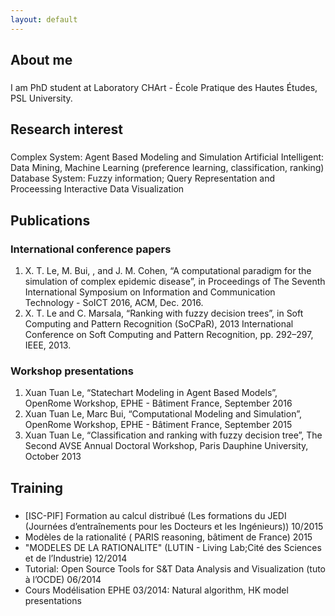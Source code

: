 ```yaml
---
layout: default
---
```



## About me

###
I am PhD student at Laboratory CHArt - École Pratique des Hautes Études, PSL University.

## Research interest

###
Complex System: Agent Based Modeling and Simulation
Artificial Intelligent: Data Mining, Machine Learning (preference learning, classification, ranking)
Database System: Fuzzy information; Query Representation and Proceessing
Interactive Data Visualization

## Publications

### International conference papers
1. X. T. Le, M. Bui, , and J. M. Cohen, “A computational paradigm for the simulation of complex epidemic disease”, in Proceedings of The Seventh International Symposium on Information and Communication Technology - SoICT 2016, ACM, Dec. 2016.
2. X. T. Le and C. Marsala, “Ranking with fuzzy decision trees”, in Soft Computing and Pattern Recognition (SoCPaR), 2013 International Conference on Soft Computing and Pattern Recognition, pp. 292–297, IEEE, 2013.

### Workshop presentations
1. Xuan Tuan Le, “Statechart Modeling in Agent Based Models”, OpenRome Workshop, EPHE - Bâtiment France, September 2016
2. Xuan Tuan Le, Marc Bui, “Computational Modeling and Simulation”, OpenRome Workshop, EPHE - Bâtiment France, September 2015
3. Xuan Tuan Le, “Classification and ranking with fuzzy decision tree”, The Second AVSE Annual Doctoral Workshop, Paris Dauphine University, October 2013

## Training

###
-	[ISC-PIF] Formation au calcul distribué (Les formations du JEDI (Journées d’entraînements pour les Docteurs et les Ingénieurs)) 10/2015
- Modèles de la rationalité ( PARIS reasoning, bâtiment de France) 2015
-	"MODELES DE LA RATIONALITE" (LUTIN - Living Lab;Cité des Sciences et de l’Industrie) 12/2014
-	Tutorial: Open Source Tools for S&T Data Analysis and Visualization (tuto à l’OCDE) 06/2014
-	Cours Modélisation EPHE 03/2014: Natural algorithm, HK model presentations




